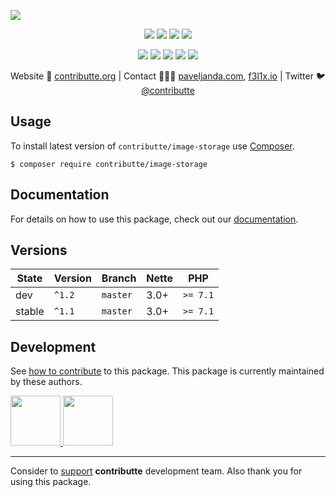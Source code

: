 ![](https://heatbadger.now.sh/github/readme/contributte/image-storage/)

<p align=center>
  <a href="https://github.com/contributte/image-storage/actions"><img src="https://badgen.net/github/checks/contributte/image-storage/master?cache=300"></a>
  <a href="https://coveralls.io/r/contributte/image-storage"><img src="https://badgen.net/coveralls/c/github/contributte/image-storage?cache=300"></a>
  <a href="https://packagist.org/packages/contributte/image-storage"><img src="https://badgen.net/packagist/dm/contributte/image-storage"></a>
  <a href="https://packagist.org/packages/contributte/image-storage"><img src="https://badgen.net/packagist/v/contributte/image-storage"></a>
</p>
<p align=center>
  <a href="https://packagist.org/packages/contributte/image-storage"><img src="https://badgen.net/packagist/php/contributte/image-storage"></a>
  <a href="https://github.com/contributte/image-storage"><img src="https://badgen.net/github/license/contributte/image-storage"></a>
  <a href="https://bit.ly/ctteg"><img src="https://badgen.net/badge/support/gitter/cyan"></a>
  <a href="https://bit.ly/cttfo"><img src="https://badgen.net/badge/support/forum/yellow"></a>
  <a href="https://contributte.org/partners.html"><img src="https://badgen.net/badge/sponsor/donations/F96854"></a>
</p>

<p align=center>
Website 🚀 <a href="https://contributte.org">contributte.org</a> | Contact 👨🏻‍💻 <a href="https://paveljanda.com">paveljanda.com</a>, <a href="https://f3l1x.io">f3l1x.io</a> | Twitter 🐦 <a href="https://twitter.com/contributte">@contributte</a>
</p>

## Usage

To install latest version of `contributte/image-storage` use [Composer](https://getcomposer.org).

```
$ composer require contributte/image-storage
```

## Documentation

For details on how to use this package, check out our [documentation](.docs).

## Versions

| State       | Version | Branch   | Nette  | PHP      |
|-------------|---------|----------|--------|----------|
| dev         | `^1.2`  | `master` | 3.0+   | `>= 7.1` |
| stable      | `^1.1`  | `master` | 3.0+   | `>= 7.1` |


## Development

See [how to contribute](https://contributte.org) to this package. This package is currently maintained by these authors.

<a href="https://github.com/paveljanda">
    <img width="80" height="80" src="https://avatars2.githubusercontent.com/u/1488874?v=3&s=80">
</a>

<a href="https://github.com/f3l1x">
    <img width="80" height="80" src="https://avatars0.githubusercontent.com/u/538058?v=3&s=80">
</a>

-----

Consider to [support](https://contributte.org/partners) **contributte** development team.
Also thank you for using this package.
